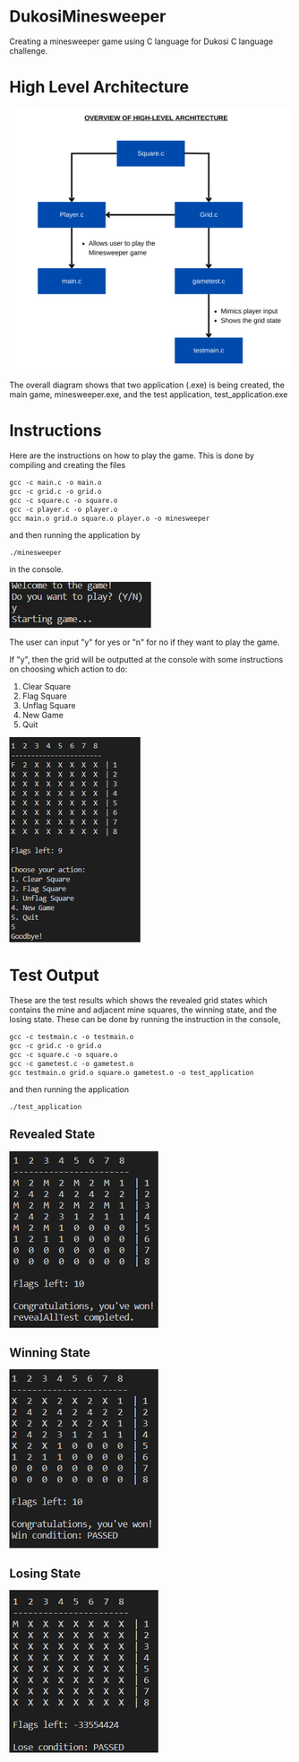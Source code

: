 # DukosiMinesweeper

Creating a minesweeper game using C language for Dukosi C language challenge.
# High Level Architecture

![architecture](pic/MineCArch.png)

The overall diagram shows that two application (.exe) is being created, the main game, minesweeper.exe, and the test application, test_application.exe

# Instructions

Here are the instructions on how to play the game. This is done by compiling and creating the files
```
gcc -c main.c -o main.o
gcc -c grid.c -o grid.o
gcc -c square.c -o square.o
gcc -c player.c -o player.o
gcc main.o grid.o square.o player.o -o minesweeper
```

and then running the application by
```
./minesweeper
```
in the console.

![Starting](pic/Starting.png)

The user can input "y" for yes or "n" for no if they want to play the game.

If "y", then the grid will be outputted at the console with some instructions on choosing which action to do:

1. Clear Square
2. Flag Square
3. Unflag Square
4. New Game
5. Quit

![FinalGameState](pic/FinalGameState.png)
# Test Output

These are the test results which shows the revealed grid states which contains the mine and adjacent mine squares, the winning state, and the losing state. These can be done by running the instruction in the console,
```
gcc -c testmain.c -o testmain.o
gcc -c grid.c -o grid.o
gcc -c square.c -o square.o
gcc -c gametest.c -o gametest.o
gcc testmain.o grid.o square.o gametest.o -o test_application
```
and then running the application
```
./test_application
```
## Revealed State

![Revealed](pic/Reveal.png)
## Winning State

![Revealed](pic/Success.png)
## Losing State

![Revealed](pic/Lost.png)
